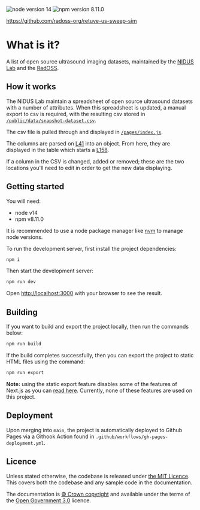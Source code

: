 ![node version 14](https://img.shields.io/badge/node-v14-green)
![npm version 8.11.0](https://img.shields.io/badge/npm-v8.11.0-blue)

https://github.com/radoss-org/retuve-us-sweep-sim

# What is it?

A list of open source ultrasound imaging datasets, maintained by the [NIDUS Lab](https://www.nidusai.ca/) and the [RadOSS](https://radoss.org/).

## How it works

The NIDUS Lab maintain a spreadsheet of open source ultrasound datasets with a number of attributes. When this spreadsheet is updated, a manual export to csv is required, with the resulting csv stored in [`/public/data/snapshot-dataset.csv`](https://github.com/nhsx/open-source-imaging-data-sets/blob/main/public/data/snapshot-dataset.csv).

The csv file is pulled through and displayed in [`/pages/index.js`](https://github.com/nidus-lab/open-source-imaging-data-sets/blob/main/public/data/snapshot-dataset.csv).

The columns are parsed on [L41](https://github.com/nhsx/open-source-imaging-data-sets/blob/c52345224dc3a70131d95a0d2dde85c13ea3d0e2/pages/index.js#L42) into an object. From here, they are displayed in the table which starts a [L158](https://github.com/nhsx/open-source-imaging-data-sets/blob/c52345224dc3a70131d95a0d2dde85c13ea3d0e2/pages/index.js#L158).

If a column in the CSV is changed, added or removed; these are the two locations you'll need to edit in order to get the new data displaying.

## Getting started

You will need:

* node v14
* npm v8.11.0

It is recommended to use a node package manager like [nvm](https://github.com/nvm-sh/nvm) to manage node versions.

To run the development server, first install the project dependencies:

```bash
npm i
```

Then start the development server:

```bash
npm run dev
```

Open [http://localhost:3000](http://localhost:3000) with your browser to see the result.

## Building

If you want to build and export the project locally, then run the commands below:

```bash
npm run build
```

If the build completes successfully, then you can export the project to static HTML files using the command:

```bash
npm run export
```

**Note:** using the static export feature disables some of the features of Next.js as you can [read here](https://nextjs.org/docs/advanced-features/static-html-export). Currently, none of these features are used on this project.

## Deployment

Upon merging into `main`, the project is automatically deployed to Github Pages via a Githook Action found in `.github/workflows/gh-pages-deployment.yml`.

## Licence

Unless stated otherwise, the codebase is released under [the MIT Licence][mit].
This covers both the codebase and any sample code in the documentation.

The documentation is [© Crown copyright][copyright] and available under the terms
of the [Open Government 3.0][ogl] licence.

[mit]: LICENCE.md
[copyright]: http://www.nationalarchives.gov.uk/information-management/re-using-public-sector-information/uk-government-licensing-framework/crown-copyright/
[ogl]: http://www.nationalarchives.gov.uk/doc/open-government-licence/version/3/
